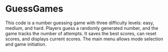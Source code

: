 # GuessGames
 This code is a number guessing game with three difficulty levels: easy, medium, and hard. Players guess a randomly generated number, and the game tracks the number of attempts. It saves the best scores, can reset scores, and displays current scores. The main menu allows mode selection and game initiation.

